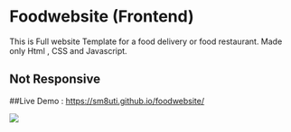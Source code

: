 # Foodwebsite (Frontend)
This is Full website Template for a food delivery or food restaurant. 
Made only Html , CSS and Javascript.

## Not Responsive ##

##Live Demo : https://sm8uti.github.io/foodwebsite/

<img src="food.png">

